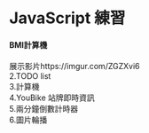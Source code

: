 # JavaScript 練習

#### BMI計算機
展示影片https://imgur.com/ZGZXvi6
<br>
2.TODO list
<br>
3.計算機
<br>
4.YouBike 站牌即時資訊
<br>
5.兩分鐘倒數計時器
<br>
6.圖片輪播
<br>
